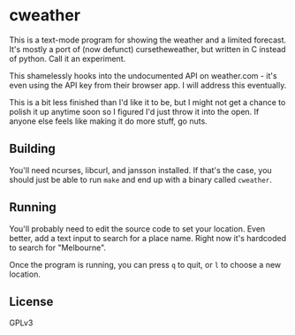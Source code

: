 # cweather

This is a text-mode program for showing the weather and a limited forecast.
It's mostly a port of (now defunct) cursetheweather, but written in C instead
of python. Call it an experiment.

This shamelessly hooks into the undocumented API on weather.com - it's even
using the API key from their browser app. I will address this eventually.

This is a bit less finished than I'd like it to be, but I might not get a
chance to polish it up anytime soon so I figured I'd just throw it into the
open. If anyone else feels like making it do more stuff, go nuts.

## Building

You'll need ncurses, libcurl, and jansson installed. If that's the case, you
should just be able to run `make` and end up with a binary called `cweather`.

## Running

You'll probably need to edit the source code to set your location. Even
better, add a text input to search for a place name. Right now it's hardcoded
to search for "Melbourne".

Once the program is running, you can press `q` to quit, or `l` to choose a new
location.

## License

GPLv3
